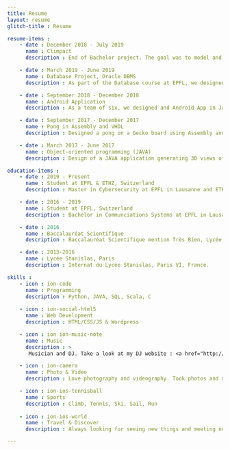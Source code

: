 ```yaml
---
title: Resume
layout: resume
glitch-title : Resume

resume-items : 
    - date : December 2018 - July 2019
      name : Climpact
      description : End of Bachelor project. The goal was to model and understand people’s perception of their carbon footprint. Project available at www.climpact.ch

    - date : March 2019 - June 2019
      name : Database Project, Oracle DBMS
      description : As part of the Database course at EPFL, we designed a mock AirBnB website using Oracle Database, a backend in Python and a fronted using Bootstrap.

    - date : September 2018 - December 2018
      name : Android Application
      description : As a team of six, we designed and Android App in Java that enables people to organize and manage their party or event. For instance, organizers can share a map or a schedule of the event and check entry tickets using the app.

    - date : September 2017 - December 2017
      name : Pong in Assembly and VHDL
      description : Designed a pong on a Gecko board using Assembly and VHDL.

    - date : March 2017 - June 2017
      name : Object-oriented programming (JAVA)
      description : Design of a JAVA application generating 3D views of Swiss mountains using ray-tracing as part of an object-oriented programming course. We used JavaFX for the UI.

education-items : 
    - date : 2019 - Present
      name : Student at EPFL & ETHZ, Switzerland
      description : Master in Cybersecurity at EPFL in Lausanne and ETHZ in Zurich, Switzerland.

    - date : 2016 - 2019
      name : Student at EPFL, Switzerland
      description : Bachelor in Communciations Systems at EPFL in Lausanne, Switzerland.

    - date : 2016
      name : Baccalauréat Scientifique
      description : Baccalauréat Scientifique mention Très Bien, Lycée Stanislas, Paris.

    - date : 2013-2016
      name : Lycée Stanislas, Paris
      description : Internat du Lycée Stanislas, Paris VI, France.

skills : 
    - icon : ion-code
      name : Programming
      description : Python, JAVA, SQL, Scala, C
      
    - icon : ion-social-html5
      name : Web Development
      description : HTML/CSS/JS & Wordpress

    - icon : ion ion-music-note
      name : Music
      description : > 
       Musician and DJ. Take a look at my DJ website : <a href="http://www.vommusic.fr">vommusic.fr<a>

    - icon : ion-camera
      name : Photo & Video
      description : Love photography and videography. Took photos and made videos for various events.

    - icon : ion-ios-tennisball
      name : Sports
      description : Climb, Tennis, Ski, Sail, Run
 
    - icon : ion-ios-world
      name : Travel & Discover
      description : Always looking for seeing new things and meeting new people.

---
```


